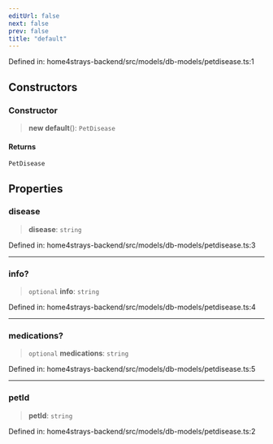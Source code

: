 ```yaml
---
editUrl: false
next: false
prev: false
title: "default"
---
```


Defined in: home4strays-backend/src/models/db-models/petdisease.ts:1

## Constructors

### Constructor

> **new default**(): `PetDisease`

#### Returns

`PetDisease`

## Properties

### disease

> **disease**: `string`

Defined in: home4strays-backend/src/models/db-models/petdisease.ts:3

***

### info?

> `optional` **info**: `string`

Defined in: home4strays-backend/src/models/db-models/petdisease.ts:4

***

### medications?

> `optional` **medications**: `string`

Defined in: home4strays-backend/src/models/db-models/petdisease.ts:5

***

### petId

> **petId**: `string`

Defined in: home4strays-backend/src/models/db-models/petdisease.ts:2
